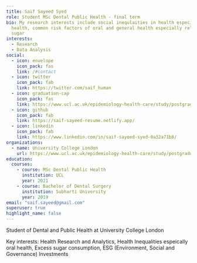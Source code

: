 ```yaml
---
title: Saif Sayeed Syed
role: Student MSc Dental Public Health - final term
bio: My research interests include social inequlaities in health especially oral
  health, common risk factors of oral and general health especially related to
  sugar
interests:
  - Research
  - Data Analysis
social:
  - icon: envelope
    icon_pack: fas
    link: /#contact
  - icon: twitter
    icon_pack: fab
    link: https://twitter.com/saif_human
  - icon: graduation-cap
    icon_pack: fas
    link: https://www.ucl.ac.uk/epidemiology-health-care/study/postgraduate/dental-public-health-msc
  - icon: github
    icon_pack: fab
    link: https://saif-sayeed-resume.netlify.app/
  - icon: linkedin
    icon_pack: fab
    link: https://www.linkedin.com/in/saif-sayeed-syed-0a32a71b8/
organizations:
  - name: University College London
    url: https://www.ucl.ac.uk/epidemiology-health-care/study/postgraduate/dental-public-health-msc
education:
  courses:
    - course: MSc Dental Public Health
      institution: UCL
      year: 2021
    - course: Bachelor of Dental Surgery
      institution: Subharti University
      year: 2019
email: "saif.sayeed@gmail.com"
superuser: true
highlight_name: false
---
```

Student of Dental and Public Health at University College London

Key interests: Health Research and Analytics, Health Inequalities espeically oral health, Excess sugar consumption, ESG (Environment, Social and Governance) Investments

<!-- {{< icon name="download" pack="fas" >}} Download {{< staticref "uploads/demo_resume.pdf" "newtab" >}}resumé{{< /staticref >}}. -->

<!-- {{< icon name="download" pack="fas" >}} Download my {{< staticref "uploads/demo_resume.pdf" "newtab" >}}resumé{{< /staticref >}}. -->